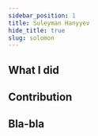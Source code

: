 ```yaml
---
sidebar_position: 1
title: Suleyman Hanyyev
hide_title: true
slug: solomon
---
```




## What I did

## Contribution

## Bla-bla